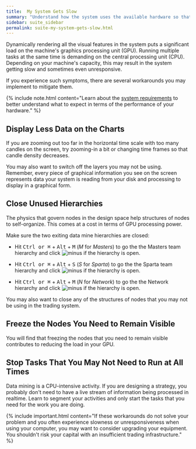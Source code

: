 ```yaml
---
title:  My System Gets Slow
summary: "Understand how the system uses the available hardware so that you may implement workarounds and best practices."
sidebar: suite_sidebar
permalink: suite-my-system-gets-slow.html
---
```


Dynamically rendering all the visual features in the system puts a significant load on the machine's graphics processing unit (GPU). Running multiple tasks at the same time is demanding on the central processing unit (CPU). Depending on your machine's capacity, this may result in the system getting slow and sometimes even unresponsive.

If you experience such symptoms, there are several workarounds you may implement to mitigate them.

{% include note.html content="Learn about the [system requirements](suite-system-requirements.html) to better understand what to expect in terms of the performance of your hardware." %}

## Display Less Data on the Charts

If you are zooming out too far in the horizontal time scale with too many candles on the screen, try zooming-in a bit or changing time frames so that candle density decreases.

You may also want to switch off the layers you may not be using. Remember, every piece of graphical information you see on the screen represents data your system is reading from your disk and processing to display in a graphical form.

## Close Unused Hierarchies

The physics that govern nodes in the design space help structures of nodes to self-organize. This comes at a cost in terms of GPU processing power.

Make sure the two exiting data mine hierarchies are closed:

* Hit <kbd>Ctrl or &#8984;</kbd> + <kbd>Alt</kbd> + <kbd>M</kbd> (*M* for *Masters*) to go the the Masters team hierarchy and click ![minus](https://user-images.githubusercontent.com/13994516/70234850-d7528f00-1761-11ea-8a0b-d77ac483a0ea.png) if the hierarchy is open.

* Hit <kbd>Ctrl or &#8984;</kbd> + <kbd>Alt</kbd> + <kbd>S</kbd> (*S* for *Sparta*) to go the the Sparta team hierarchy and click ![minus](https://user-images.githubusercontent.com/13994516/70234850-d7528f00-1761-11ea-8a0b-d77ac483a0ea.png) if the hierarchy is open.

* Hit <kbd>Ctrl or &#8984;</kbd> + <kbd>Alt</kbd> + <kbd>M</kbd> (*N* for *Network*) to go the the Network hierarchy and click ![minus](https://user-images.githubusercontent.com/13994516/70234850-d7528f00-1761-11ea-8a0b-d77ac483a0ea.png) if the hierarchy is open.

You may also want to close any of the structures of nodes that you may not be using in the trading system.

## Freeze the Nodes You Need to Remain Visible

You will find that freezing the nodes that you need to remain visible contributes to reducing the load in your GPU.

## Stop Tasks That You May Not Need to Run at All Times

Data mining is a CPU-intensive activity. If you are designing a strategy, you probably don't need to have a live stream of information being processed in realtime. Learn to segment your activities and only start the tasks that you need for the work you are doing.

{% include important.html content="If these workarounds do not solve your problem and you often experience slowness or unresponsiveness when using your computer, you may want to consider upgrading your equipment. You shouldn't risk your capital with an insufficient trading infrastructure." %}
